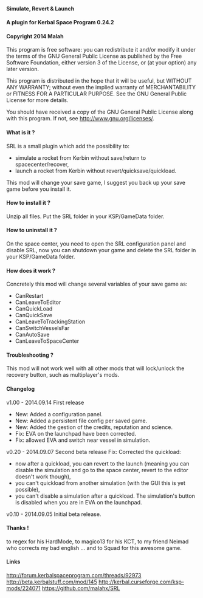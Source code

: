 ﻿#### Simulate, Revert & Launch
#### A plugin for Kerbal Space Program 0.24.2
#### Copyright 2014 Malah

This program is free software: you can redistribute it and/or modify
it under the terms of the GNU General Public License as published by
the Free Software Foundation, either version 3 of the License, or
(at your option) any later version.

This program is distributed in the hope that it will be useful,
but WITHOUT ANY WARRANTY; without even the implied warranty of
MERCHANTABILITY or FITNESS FOR A PARTICULAR PURPOSE.  See the
GNU General Public License for more details.

You should have received a copy of the GNU General Public License
along with this program.  If not, see <http://www.gnu.org/licenses/>. 


#### What is it ?

SRL is a small plugin which add the possibility to:
- simulate a rocket from Kerbin without save/return to spacecenter/recover,
- launch a rocket from Kerbin without revert/quicksave/quickload.

This mod will change your save game, I suggest you back up your save game before you install it.

#### How to install it ?

Unzip all files. Put the SRL folder in your KSP/GameData folder.

#### How to uninstall it ?

On the space center, you need to open the SRL configuration panel and disable SRL, now you can shutdown your game and delete the SRL folder in your KSP/GameData folder.

#### How does it work ?

Concretely this mod will change several variables of your save game as:
- CanRestart
- CanLeaveToEditor
- CanQuickLoad
- CanQuickSave
- CanLeaveToTrackingStation
- CanSwitchVesselsFar
- CanAutoSave
- CanLeaveToSpaceCenter

#### Troubleshooting ?

This mod will not work well with all other mods that will lock/unlock the recovery button, such as multiplayer's mods.

#### Changelog

v1.00 - 2014.09.14
First release
- New: Added a configuration panel.
- New: Added a persistent file config per saved game.
- New: Added the gestion of the credits, reputation and science.
- Fix: EVA on the launchpad have been corrected.
- Fix: allowed EVA and switch near vessel in simulation.

v0.20 - 2014.09.07
Second beta release
Fix:
Corrected the quickload:
- now after a quickload, you can revert to the launch (meaning you can disable the simulation and go to the space center, revert to the editor doesn't work though),
- you can't quickload from another simulation (with the GUI this is yet possible),
- you can't disable a simulation after a quickload.
The simulation's button is disabled when you are in EVA on the launchpad.

v0.10 - 2014.09.05
Initial beta release.

#### Thanks !

to regex for his HardMode, 
to magico13 for his KCT,
to my friend Neimad who corrects my bad english ...
and to Squad for this awesome game.

#### Links

http://forum.kerbalspaceprogram.com/threads/92973
http://beta.kerbalstuff.com/mod/145
http://kerbal.curseforge.com/ksp-mods/224071
https://github.com/malahx/SRL